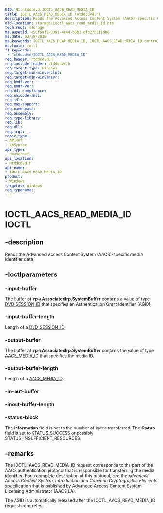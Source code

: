 ```yaml
---
UID: NI:ntddcdvd.IOCTL_AACS_READ_MEDIA_ID
title: IOCTL_AACS_READ_MEDIA_ID (ntddcdvd.h)
description: Reads the Advanced Access Content System (AACS)-specific media identifier data.
old-location: storage\ioctl_aacs_read_media_id.htm
tech.root: storage
ms.assetid: e56f6af5-0391-4044-b6b3-efb27b511db6
ms.date: 03/29/2018
ms.keywords: IOCTL_AACS_READ_MEDIA_ID, IOCTL_AACS_READ_MEDIA_ID control, IOCTL_AACS_READ_MEDIA_ID control code [Storage Devices], k307_1f0ffe88-e59a-44e5-bec0-247d38478be8.xml, ntddcdvd/IOCTL_AACS_READ_MEDIA_ID, storage.ioctl_aacs_read_media_id
ms.topic: ioctl
f1_keywords:
 - "ntddcdvd/IOCTL_AACS_READ_MEDIA_ID"
req.header: ntddcdvd.h
req.include-header: Ntddcdvd.h
req.target-type: Windows
req.target-min-winverclnt: 
req.target-min-winversvr: 
req.kmdf-ver: 
req.umdf-ver: 
req.ddi-compliance: 
req.unicode-ansi: 
req.idl: 
req.max-support: 
req.namespace: 
req.assembly: 
req.type-library: 
req.lib: 
req.dll: 
req.irql: 
topic_type:
- APIRef
- kbSyntax
api_type:
- HeaderDef
api_location:
- Ntddcdvd.h
api_name:
- IOCTL_AACS_READ_MEDIA_ID
product:
- Windows
targetos: Windows
req.typenames: 
---
```


# IOCTL_AACS_READ_MEDIA_ID IOCTL


## -description


Reads the Advanced Access Content System (AACS)-specific media identifier data.  


## -ioctlparameters




### -input-buffer

The buffer at <b>Irp->AssociatedIrp.SystemBuffer</b> contains a value of type <a href="https://docs.microsoft.com/previous-versions/windows/hardware/drivers/ff553743(v=vs.85)">DVD_SESSION_ID</a> that specifies an Authentication Grant Identifier (AGID).  


### -input-buffer-length

Length of a <a href="https://docs.microsoft.com/previous-versions/windows/hardware/drivers/ff553743(v=vs.85)">DVD_SESSION_ID</a>.


### -output-buffer

The buffer at <b>Irp->AssociatedIrp.SystemBuffer</b> contains the value of type <a href="https://docs.microsoft.com/windows-hardware/drivers/ddi/content/ntddcdvd/ns-ntddcdvd-_aacs_media_id">AACS_MEDIA_ID</a> that specifies the media ID.


### -output-buffer-length

Length of a <a href="https://docs.microsoft.com/windows-hardware/drivers/ddi/content/ntddcdvd/ns-ntddcdvd-_aacs_media_id">AACS_MEDIA_ID</a>.


### -in-out-buffer








### -inout-buffer-length








### -status-block

The <b>Information</b> field is set to the number of bytes transferred. The <b>Status</b> field is set to STATUS_SUCCESS or possibly STATUS_INSUFFICIENT_RESOURCES.


## -remarks



The IOCTL_AACS_READ_MEDIA_ID request corresponds to the part of the AACS authentication protocol that is responsible for transferring the media identifier. For a complete description of this protocol, see the <i>Advanced Access Content System, Introduction and Common Cryptographic Elements</i> specification that is published by Advanced Access Content System Licensing Administrator (AACS LA).

The AGID is automatically released after the IOCTL_AACS_READ_MEDIA_ID request completes.



